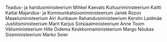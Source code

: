 Teadus- ja haridusministeerium	Mihkel Kaevats
Kultuuriministeerium	Kaitti Kattai
Majandus- ja Kommunikatsiooniministeerium	Janek Rozov
Maaeluministeerium	Airi Aunbaum
Rahandusministeerium	Kerstin Laidmäe
Justiitsministeerium	Marit Karjus
Sotsiaalministeerium	Anne Toom
Välisministeerium	Hille Oidema 
Keskkonnaministeerium	Margo Nõukas 
Siseministeerium	Marko Seier
